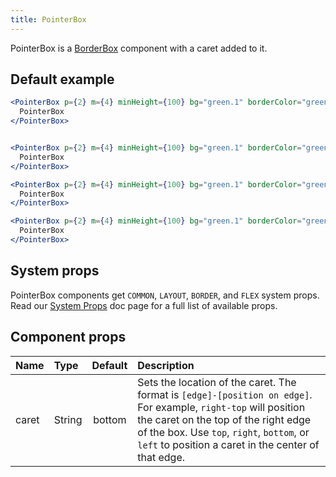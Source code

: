 ```yaml
---
title: PointerBox
---
```


PointerBox is a [BorderBox](./BorderBox) component with a caret added to it.

## Default example

```jsx live
<PointerBox p={2} m={4} minHeight={100} bg="green.1" borderColor="green.5">
  PointerBox
</PointerBox>


<PointerBox p={2} m={4} minHeight={100} bg="green.1" borderColor="green.5" caret="top">
  PointerBox
</PointerBox>

<PointerBox p={2} m={4} minHeight={100} bg="green.1" borderColor="green.5" caret="left">
  PointerBox
</PointerBox>

<PointerBox p={2} m={4} minHeight={100} bg="green.1" borderColor="green.5" caret="right">
  PointerBox
</PointerBox>
```

## System props

PointerBox components get `COMMON`, `LAYOUT`, `BORDER`, and `FLEX` system props. Read our [System Props](/system-props) doc page for a full list of available props.

## Component props

| Name | Type | Default | Description |
| :- | :- | :-: | :- |
| caret | String | bottom | Sets the location of the caret. The format is `[edge]-[position on edge]`. For example, `right-top` will position the caret on the top of the right edge of the box. Use `top`, `right`, `bottom`, or `left` to position a caret in the center of that edge. |
